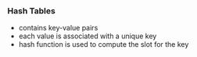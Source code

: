 ### Hash Tables
- contains key-value pairs
- each value is associated with a unique key
- hash function is used to compute the slot for the key
